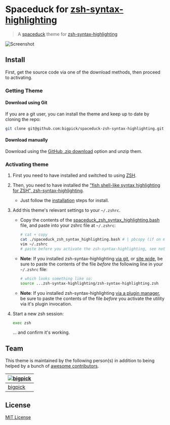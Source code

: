 # Spaceduck for [zsh-syntax-highlighting](https://github.com/zsh-users/zsh-syntax-highlighting)

> A [spaceduck](https://github.com/pineapplegiant/spaceduck) theme for [zsh-syntax-highlighting](https://github.com/zsh-users/zsh-syntax-highlighting)

![Screenshot](./screenshot.png)


## Install

First, get the source code via one of the download methods, then proceed to activating.

### Getting Theme
#### Download using Git

If you are a git user, you can install the theme and keep up to date by cloning the repo:

```bash
git clone git@github.com:bigpick/spaceduck-zsh-syntax-highlighting.git
```

#### Download manually

Download using the [GitHub .zip download](https://github.com/bigpick/spaceduck-colorls/archive/main.zip) option and unzip them.

### Activating theme

1. First you need to have installed and switched to using [ZSH](https://github.com/ohmyzsh/ohmyzsh/wiki/Installing-ZSH). 
2. Then, you need to have installed the ["fish shell-like syntax highlighting for ZSH", zsh-syntax-highlighting](https://github.com/zsh-users/zsh-syntax-highlighting).
    * Just follow the [installation](https://github.com/zsh-users/zsh-syntax-highlighting/blob/master/INSTALL.md) steps for install.
3. Add this theme's relevant settings to your `~/.zshrc`.
    * Copy the contents of the [spaceduck_zsh_syntax_highlighting.bash](https://github.com/bigpick/spaceduck-zsh-syntax-highlighting/blob/main/spaceduck_zsh_syntax_highlighting.bash) file, and paste into your zshrc file at `~/.zshrc`:
        
        ```bash
        # cat + copy
        cat ./spaceduck_zsh_syntax_highlighting.bash # | pbcopy (if on macOS)
        vim ~/.zshrc 
        # paste before you activate the zsh-syntax-highlighting, see note below
        ```
    * **Note**: If you installed zsh-syntax-highlighting [via git](https://github.com/zsh-users/zsh-syntax-highlighting/blob/master/INSTALL.md#in-your-zshrc), or [site wide](https://github.com/zsh-users/zsh-syntax-highlighting/blob/master/INSTALL.md#system-wide-installation), be sure to paste the contents of the file _before_ the following line in your `~/.zshrc` file:

      ```bash
      # which looks something like so:
      source ...zsh-syntax-highlighting/zsh-syntax-highlighting.zsh
      ```

   * **Note**: If you installed zsh-syntax-highlighting [via a plugin manager](https://github.com/zsh-users/zsh-syntax-highlighting/blob/master/INSTALL.md#with-a-plugin-manager), be sure to paste the contents of the file _before_ you activate the utility via it's plugin invocation.

4. Start a new zsh session:

    ```bash
    exec zsh
    ```

    ... and confirm it's working.

## Team

This theme is maintained by the following person(s) in addition to being helped by a bunch of [awesome contributors](https://github.com/dracula/template/graphs/contributors).

| [![bigpick](https://avatars1.githubusercontent.com/u/9803299?v=4&s=70)](https://github.com/bigpick) |
| --- |
| [bigpick](https://github.com/bigpick) |

## License

[MIT License](./LICENSE)
